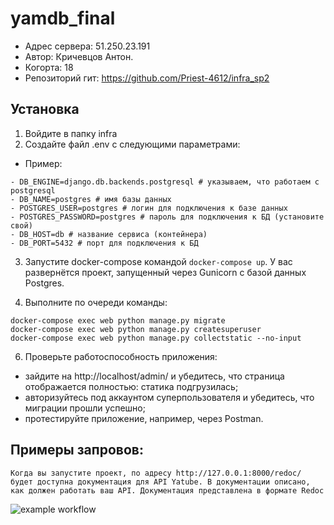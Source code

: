 # yamdb_final
- Адрес сервера: 51.250.23.191
- Автор: Кричевцов Антон.
- Когорта: 18
- Репозиторий гит: https://github.com/Priest-4612/infra_sp2

## Установка
1. Войдите в папку infra
2. Создайте файл .env c следующими параметрами:

- Пример:
```
- DB_ENGINE=django.db.backends.postgresql # указываем, что работаем с postgresql
- DB_NAME=postgres # имя базы данных
- POSTGRES_USER=postgres # логин для подключения к базе данных
- POSTGRES_PASSWORD=postgres # пароль для подключения к БД (установите свой)
- DB_HOST=db # название сервиса (контейнера)
- DB_PORT=5432 # порт для подключения к БД
```
3. Запустите docker-compose командой ```docker-compose up```. У вас развернётся проект, запущенный через Gunicorn с базой данных Postgres.

5. Выполните по очереди команды:
```
docker-compose exec web python manage.py migrate
docker-compose exec web python manage.py createsuperuser
docker-compose exec web python manage.py collectstatic --no-input
```
6. Проверьте работоспособность приложения:
- зайдите на http://localhost/admin/ и убедитесь, что страница отображается полностью: статика подгрузилась;
- авторизуйтесь под аккаунтом суперпользователя и убедитесь, что миграции прошли успешно;
- протестируйте приложение, например, через Postman.

## Примеры запровов:
```
Когда вы запустите проект, по адресу http://127.0.0.1:8000/redoc/ будет доступна документация для API Yatube. В документации описано, как должен работать ваш API. Документация представлена в формате Redoc
```
![example workflow](https://github.com/Priest-4612/yamdb_final/actions/workflows/yamdb_workflow.yml/badge.svg)